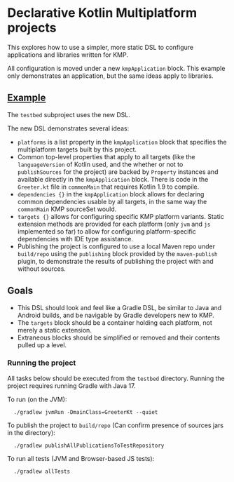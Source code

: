 # Declarative Kotlin Multiplatform projects

This explores how to use a simpler, more static DSL to configure applications and libraries written for KMP.

All configuration is moved under a new `kmpApplication` block.
This example only demonstrates an application, but the same ideas apply to libraries.

## [Example](testbed/build.gradle.kts)

The `testbed` subproject uses the new DSL.

The new DSL demonstrates several ideas:
- `platforms` is a list property in the `kmpApplication` block that specifies the multiplatform targets built by this project.
- Common top-level properties that apply to all targets (like the `languageVersion` of Kotlin used, and the whether or not to `publishSources` for the project) are backed by `Property` instances and available directly in the `kmpApplication` block.
There is code in the `Greeter.kt` file in `commonMain` that requires Kotlin 1.9 to compile.
- `dependencies {}` in the `kmpApplication` block allows for declaring common dependencies usable by all targets, in the same way the `commonMain` KMP sourceSet would. 
- `targets {}` allows for configuring specific KMP platform variants.
Static extension methods are provided for each platform (only `jvm` and `js` implemented so far) to allow for configuring platform-specific dependencies with IDE type assistance.
- Publishing the project is configured to use a local Maven repo under `build/repo` using the `publishing` block provided by the `maven-publish` plugin, to demonstrate the results of publishing the project with and without sources.

## Goals

- This DSL should look and feel like a Gradle DSL, be similar to Java and Android builds, and be navigable by Gradle developers new to KMP.
- The `targets` block should be a container holding each platform, not merely a static extension.
- Extraneous blocks should be simplified or removed and their contents pulled up a level.

### Running the project

All tasks below should be executed from the `testbed` directory.
Running the project requires running Gradle with Java 17.

To run (on the JVM):
```shell
  ./gradlew jvmRun -DmainClass=GreeterKt --quiet
```

To publish the project to `build/repo` (Can confirm presence of sources jars in the directory):
```shell
  ./gradlew publishAllPublicationsToTestRepository
```

To run all tests (JVM and Browser-based JS tests):
```shell
  ./gradlew allTests
```
